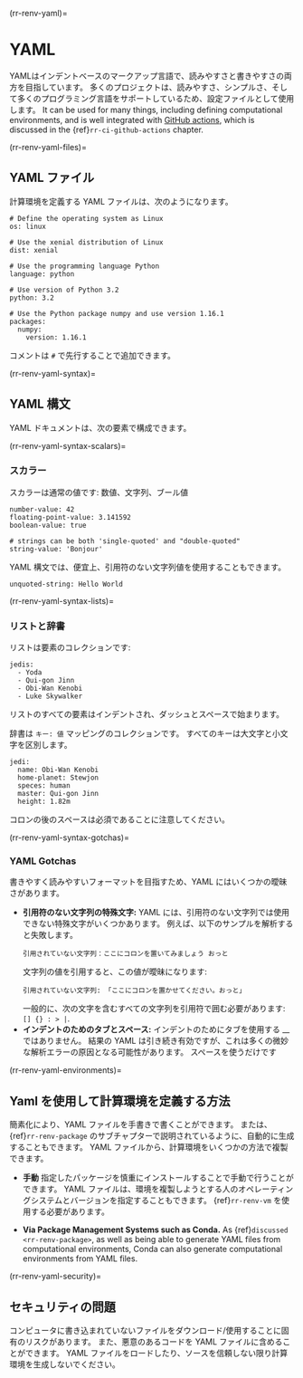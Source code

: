 (rr-renv-yaml)=
# YAML

YAMLはインデントベースのマークアップ言語で、読みやすさと書きやすさの両方を目指しています。 多くのプロジェクトは、読みやすさ、シンプルさ、そして多くのプログラミング言語をサポートしているため、設定ファイルとして使用します。 It can be used for many things, including defining computational environments, and is well integrated with [GitHub actions](https://travis-ci.org/), which is discussed in the {ref}`rr-ci-github-actions` chapter.

(rr-renv-yaml-files)=
## YAML ファイル

計算環境を定義する YAML ファイルは、次のようになります。

```
# Define the operating system as Linux
os: linux

# Use the xenial distribution of Linux
dist: xenial

# Use the programming language Python
language: python

# Use version of Python 3.2
python: 3.2

# Use the Python package numpy and use version 1.16.1
packages:
  numpy:
    version: 1.16.1
```

コメントは `#` で先行することで追加できます。

(rr-renv-yaml-syntax)=
## YAML 構文

YAML ドキュメントは、次の要素で構成できます。

(rr-renv-yaml-syntax-scalars)=
### スカラー

スカラーは通常の値です: 数値、文字列、ブール値

```
number-value: 42
floating-point-value: 3.141592
boolean-value: true

# strings can be both 'single-quoted' and "double-quoted"
string-value: 'Bonjour'
```

YAML 構文では、便宜上、引用符のない文字列値を使用することもできます。

```
unquoted-string: Hello World
```
(rr-renv-yaml-syntax-lists)=
### リストと辞書

リストは要素のコレクションです:

```
jedis:
  - Yoda
  - Qui-gon Jinn
  - Obi-Wan Kenobi
  - Luke Skywalker
```

リストのすべての要素はインデントされ、ダッシュとスペースで始まります。

辞書は `キー: 値` マッピングのコレクションです。 すべてのキーは大文字と小文字を区別します。

```
jedi:
  name: Obi-Wan Kenobi
  home-planet: Stewjon
  speces: human
  master: Qui-gon Jinn
  height: 1.82m
```

コロンの後のスペースは必須であることに注意してください。

(rr-renv-yaml-syntax-gotchas)=
### YAML Gotchas

書きやすく読みやすいフォーマットを目指すため、YAML にはいくつかの曖昧さがあります。

- **引用符のない文字列の特殊文字:** YAML には、引用符のない文字列では使用できない特殊文字がいくつかあります。 例えば、以下のサンプルを解析すると失敗します。
  ```
  引用されていない文字列：ここにコロンを置いてみましょう おっと
  ```
  文字列の値を引用すると、この値が曖昧になります:
  ```
  引用されていない文字列: 「ここにコロンを置かせてください。おっと」
  ```
  一般的に、次の文字を含むすべての文字列を引用符で囲む必要があります: `[] {} : > |`.
- **インデントのためのタブとスペース:** インデントのためにタブを使用する __ ではありません。 結果の YAML は引き続き有効ですが、これは多くの微妙な解析エラーの原因となる可能性があります。 スペースを使うだけです

(rr-renv-yaml-environments)=
## Yaml を使用して計算環境を定義する方法

簡素化により、YAML ファイルを手書きで書くことができます。 または、 {ref}`rr-renv-package` のサブチャプターで説明されているように、自動的に生成することもできます。 YAML ファイルから、計算環境をいくつかの方法で複製できます。

- **手動** 指定したパッケージを慎重にインストールすることで手動で行うことができます。 YAML ファイルは、環境を複製しようとする人のオペレーティングシステムとバージョンを指定することもできます。 {ref}`rr-renv-vm` を使用する必要があります。

- **Via Package Management Systems such as Conda.** As {ref}`discussed <rr-renv-package>`, as well as being able to generate YAML files from computational environments, Conda can also generate computational environments from YAML files.

(rr-renv-yaml-security)=
## セキュリティの問題

コンピュータに書き込まれていないファイルをダウンロード/使用することに固有のリスクがあります。 また、悪意のあるコードを YAML ファイルに含めることができます。 YAML ファイルをロードしたり、ソースを信頼しない限り計算環境を生成しないでください。
